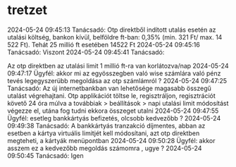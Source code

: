 # tretzet

2024-05-24 09:45:13 Tanácsadó:
Otp direktből indított utalás esetén az utalási költség, bankon kívül, belföldre ft-ban: 0,35% (min. 321 Ft/ max. 14 522 Ft).
Tehát 25 millió ft esetében 14522 Ft
2024-05-24 09:45:16 Tanácsadó:
Viszont
2024-05-24 09:45:41 Tanácsadó:

Az otp direktben az utalási limit 1 millió ft-ra van korlátozva/nap
2024-05-24 09:47:17 Ügyfél:
akkor mi az egyösszegben való wise számlára való pénz tevés legegyszerübb megoldása az otp számlámról ?
2024-05-24 09:47:25 Tanácsadó:
Az új internetbankban van lehetősége magasabb összegű utalást végrehajtani. Otp applikációt töltse le, regisztráljon,
regisztrációt követő 24 óra múlva a továbbiak > beállítások > napi utalási limit módosítást végezze el, utána fog tudni ekkora
összeget utalni
2024-05-24 09:47:55 Ügyfél:
esetleg bankkártyás befizetés, olcsobb kedvezőbb ?
2024-05-24 09:49:38 Tanácsadó:
A bankkártyás tranzakció díjmentes, abban az esetben a kártya virtuális limitjét kell módosítani, azt otp direktben megteheti,
a kártyák menüpontban
2024-05-24 09:50:28 Ügyfél:
akkor asszem ez a kedvezőbb megoldás számomra , ugye ?
2024-05-24 09:50:45 Tanácsadó:
Igen
